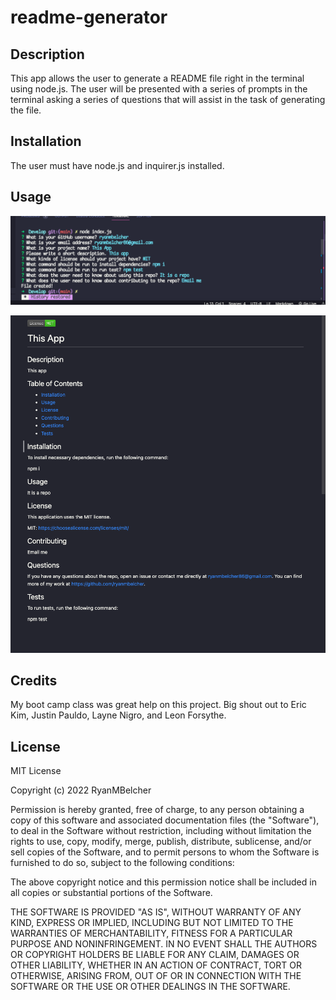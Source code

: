 # readme-generator

## Description 

This app allows the user to generate a README file right in the terminal using node.js. The user will be presented with a series of prompts in the terminal asking a series of questions that will assist in the task of generating the file. 

## Installation

The user must have node.js and inquirer.js installed. 

## Usage

 ![screenshot of terminal](./images/terminal.png)

 ![screenshot of app](./images/readme.png)

 ## Credits

My boot camp class was great help on this project. Big shout out to Eric Kim, Justin Pauldo, Layne Nigro, and Leon Forsythe.

 ## License
 MIT License

Copyright (c) 2022 RyanMBelcher

Permission is hereby granted, free of charge, to any person obtaining a copy
of this software and associated documentation files (the "Software"), to deal
in the Software without restriction, including without limitation the rights
to use, copy, modify, merge, publish, distribute, sublicense, and/or sell
copies of the Software, and to permit persons to whom the Software is
furnished to do so, subject to the following conditions:

The above copyright notice and this permission notice shall be included in all
copies or substantial portions of the Software.

THE SOFTWARE IS PROVIDED "AS IS", WITHOUT WARRANTY OF ANY KIND, EXPRESS OR
IMPLIED, INCLUDING BUT NOT LIMITED TO THE WARRANTIES OF MERCHANTABILITY,
FITNESS FOR A PARTICULAR PURPOSE AND NONINFRINGEMENT. IN NO EVENT SHALL THE
AUTHORS OR COPYRIGHT HOLDERS BE LIABLE FOR ANY CLAIM, DAMAGES OR OTHER
LIABILITY, WHETHER IN AN ACTION OF CONTRACT, TORT OR OTHERWISE, ARISING FROM,
OUT OF OR IN CONNECTION WITH THE SOFTWARE OR THE USE OR OTHER DEALINGS IN THE
SOFTWARE.


